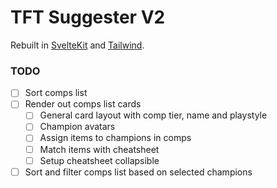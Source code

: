 # TFT Suggester V2

Rebuilt in [SvelteKit](https://kit.svelte.dev/) and [Tailwind](https://tailwindcss.com/).

### TODO

- [ ] Sort comps list
- [ ] Render out comps list cards
  - [ ] General card layout with comp tier, name and playstyle
  - [ ] Champion avatars
  - [ ] Assign items to champions in comps
  - [ ] Match items with cheatsheet
  - [ ] Setup cheatsheet collapsible
- [ ] Sort and filter comps list based on selected champions
